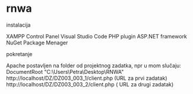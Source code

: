 # rnwa 
instalacija 

XAMPP Control Panel 
Visual Studio Code
PHP plugin
ASP.NET framework
NuGet Package Menager 

pokretanje 

Apache postavljen na folder od projektnog zadatka, npr u mom slučaju: DocumentRoot "C:\Users\Petra\Desktop\RNWA"
http://localhost/DZ/DZ003_003_1/client.php (URL za prvi zadatak)
http://localhost/DZ/DZ003_003_2/client.php ( URL za drugi zadatak)
